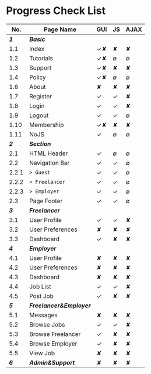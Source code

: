 # Progress Check List

No.    |Page Name                       |GUI    |JS      |AJAX|
-------|------------------------------- |---    |---     |---|
***1***| ***Basic***                    |       |        |   |
1.1    | Index                          |✓✘      |✘      |✘  |
1.2    | Tutorials                      |✓✘      |∅      |∅  |
1.3    | Support                        |✓✘      |✘      |✘  |
1.4    | Policy                         |✓✘      |∅      |∅  |
1.6    | About                          |✘      |✘      |✘  |
1.7    | Register                       |✓      |✓      |✘  |
1.8    | Login                          |✓      |✓      |✘  |
1.9    | Logout                         |✓      |✓      |∅  |
1.10   | Membership                     |✓✘      |✘      |✘  |
1.11   | NoJS                           |✓      |∅      |∅  |
***2***| ***Section***                  |       |        |   |
2.1    | HTML Header                    |✓      |∅      |∅  |
2.2    | Navigation Bar                 |✓      |✓      |∅  |
2.2.1  | `> Guest`                      |✓      |✓      |∅  |
2.2.2  | `> Freelancer`                 |✓      |✓      |∅  |
2.2.3  | `> Employer`                   |✓      |✓      |∅  |
2.3    | Page Footer                    |✓      |✓      |∅  |
***3***| ***Freelancer***               |       |        |   |
3.1    | User Profile                   |✓      |✓      |✘  |
3.2    | User Preferences               |✘      |✘      |✘  |
3.3    | Dashboard                      |✓      |✘      |✘  |
***4***| ***Employer***                 |       |        |   |
4.1    | User Profile                   |✘      |✘      |✘  |
4.2    | User Preferences               |✘      |✘      |✘  |
4.3    | Dashboard                      |✘      |✘      |✘  |
4.4    | Job List                       |✓      |✓      |✘  |
4.5    | Post Job                       |✓      |✘      |✘  |
***5***| ***Freelancer&Employer***      |       |        |   |
5.1    | Messages                       |✘      |✘      |✘  |
5.2    | Browse Jobs                    |✓      |✓      |✘  |
5.3    | Browse Freelancer              |✓      |✘      |✘  |
5.4    | Browse Employer                |✓      |✘      |✘  |
5.5    | View Job                       |✘      |✘      |✘  |
***6***| ***Admin&Support***            |✘      |✘      |✘  |
